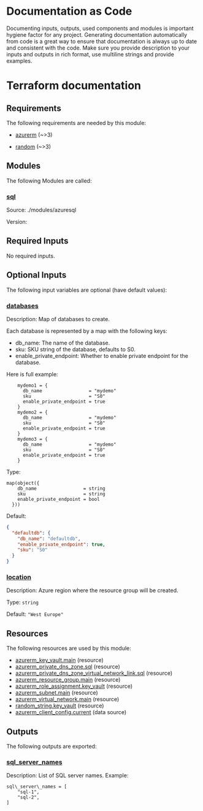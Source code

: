<!-- BEGIN_TF_DOCS -->
# Documentation as Code
Documenting inputs, outputs, used components and modules is important hygiene factor for any project. Generating documentation automatically from code is a great way to ensure that documentation is always up to date and consistent with the code. Make sure you provide description to your inputs and outputs in rich format, use multiline strings and provide examples.

# Terraform documentation
<!-- markdownlint-disable MD033 -->

## Requirements

The following requirements are needed by this module:

- <a name="requirement_azurerm"></a> [azurerm](#requirement\_azurerm) (~>3)

- <a name="requirement_random"></a> [random](#requirement\_random) (~>3)

## Modules

The following Modules are called:

### <a name="module_sql"></a> [sql](#module\_sql)

Source: ./modules/azuresql

Version:

<!-- markdownlint-disable MD013 -->
## Required Inputs

No required inputs.

## Optional Inputs

The following input variables are optional (have default values):

### <a name="input_databases"></a> [databases](#input\_databases)

Description: Map of databases to create.

Each database is represented by a map with the following keys:
- db\_name: The name of the database.
- sku: SKU string of the database, defaults to S0.
- enable\_private\_endpoint: Whether to enable private endpoint for the database.

Here is full example:

```
    mydemo1 = {
      db_name                 = "mydemo"
      sku                     = "S0"
      enable_private_endpoint = true
    }
    mydemo2 = {
      db_name                 = "mydemo"
      sku                     = "S0"
      enable_private_endpoint = true
    }
    mydemo3 = {
      db_name                 = "mydemo"
      sku                     = "S0"
      enable_private_endpoint = true
    }
```

Type:

```hcl
map(object({
    db_name                 = string
    sku                     = string
    enable_private_endpoint = bool
  }))
```

Default:

```json
{
  "defaultdb": {
    "db_name": "defaultdb",
    "enable_private_endpoint": true,
    "sku": "S0"
  }
}
```

### <a name="input_location"></a> [location](#input\_location)

Description: Azure region where the resource group will be created.

Type: `string`

Default: `"West Europe"`

## Resources

The following resources are used by this module:

- [azurerm_key_vault.main](https://registry.terraform.io/providers/hashicorp/azurerm/latest/docs/resources/key_vault) (resource)
- [azurerm_private_dns_zone.sql](https://registry.terraform.io/providers/hashicorp/azurerm/latest/docs/resources/private_dns_zone) (resource)
- [azurerm_private_dns_zone_virtual_network_link.sql](https://registry.terraform.io/providers/hashicorp/azurerm/latest/docs/resources/private_dns_zone_virtual_network_link) (resource)
- [azurerm_resource_group.main](https://registry.terraform.io/providers/hashicorp/azurerm/latest/docs/resources/resource_group) (resource)
- [azurerm_role_assignment.key_vault](https://registry.terraform.io/providers/hashicorp/azurerm/latest/docs/resources/role_assignment) (resource)
- [azurerm_subnet.main](https://registry.terraform.io/providers/hashicorp/azurerm/latest/docs/resources/subnet) (resource)
- [azurerm_virtual_network.main](https://registry.terraform.io/providers/hashicorp/azurerm/latest/docs/resources/virtual_network) (resource)
- [random_string.key_vault](https://registry.terraform.io/providers/hashicorp/random/latest/docs/resources/string) (resource)
- [azurerm_client_config.current](https://registry.terraform.io/providers/hashicorp/azurerm/latest/docs/data-sources/client_config) (data source)

## Outputs

The following outputs are exported:

### <a name="output_sql_server_names"></a> [sql\_server\_names](#output\_sql\_server\_names)

Description: List of SQL server names. Example:

    sql\_server\_names = [
        "sql-1",
        "sql-2",
    ]

<!-- markdownlint-enable -->
<!-- END_TF_DOCS -->